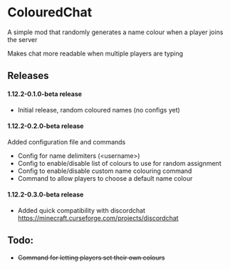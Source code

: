 # ColouredChat
A simple mod that randomly generates a name colour when a player joins the server

Makes chat more readable when multiple players are typing

## Releases
#### 1.12.2-0.1.0-beta release
- Initial release, random coloured names (no configs yet)
#### 1.12.2-0.2.0-beta release
Added configuration file and commands
- Config for name delimiters (\<username>)
- Config to enable/disable list of colours to use for random assignment
- Config to enable/disable custom name colouring command
- Command to allow players to choose a default name colour
#### 1.12.2-0.3.0-beta release
- Added quick compatibility with discordchat https://minecraft.curseforge.com/projects/discordchat
## Todo:
- ~~Command for letting players set their own colours~~
